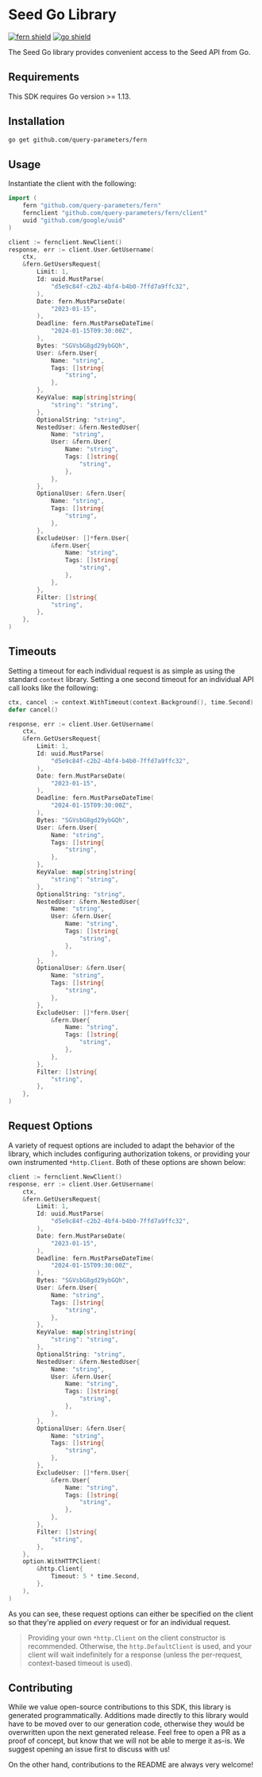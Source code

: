 # Seed Go Library

[![fern shield](https://img.shields.io/badge/%F0%9F%8C%BF-SDK%20generated%20by%20Fern-brightgreen)](https://github.com/fern-api/fern)
[![go shield](https://img.shields.io/badge/go-docs-blue)](https://pkg.go.dev/github.com/query-parameters/fern)

The Seed Go library provides convenient access to the Seed API from Go.

## Requirements

This SDK requires Go version >= 1.13.

## Installation

```sh
go get github.com/query-parameters/fern
```

## Usage

Instantiate the client with the following:

```go
import (
	fern "github.com/query-parameters/fern"
	fernclient "github.com/query-parameters/fern/client"
	uuid "github.com/google/uuid"
)

client := fernclient.NewClient()
response, err := client.User.GetUsername(
	ctx,
	&fern.GetUsersRequest{
		Limit: 1,
		Id: uuid.MustParse(
			"d5e9c84f-c2b2-4bf4-b4b0-7ffd7a9ffc32",
		),
		Date: fern.MustParseDate(
			"2023-01-15",
		),
		Deadline: fern.MustParseDateTime(
			"2024-01-15T09:30:00Z",
		),
		Bytes: "SGVsbG8gd29ybGQh",
		User: &fern.User{
			Name: "string",
			Tags: []string{
				"string",
			},
		},
		KeyValue: map[string]string{
			"string": "string",
		},
		OptionalString: "string",
		NestedUser: &fern.NestedUser{
			Name: "string",
			User: &fern.User{
				Name: "string",
				Tags: []string{
					"string",
				},
			},
		},
		OptionalUser: &fern.User{
			Name: "string",
			Tags: []string{
				"string",
			},
		},
		ExcludeUser: []*fern.User{
			&fern.User{
				Name: "string",
				Tags: []string{
					"string",
				},
			},
		},
		Filter: []string{
			"string",
		},
	},
)
```

## Timeouts

Setting a timeout for each individual request is as simple as
using the standard `context` library. Setting a one second timeout
for an individual API call looks like the following:

```go
ctx, cancel := context.WithTimeout(context.Background(), time.Second)
defer cancel()

response, err := client.User.GetUsername(
	ctx,
	&fern.GetUsersRequest{
		Limit: 1,
		Id: uuid.MustParse(
			"d5e9c84f-c2b2-4bf4-b4b0-7ffd7a9ffc32",
		),
		Date: fern.MustParseDate(
			"2023-01-15",
		),
		Deadline: fern.MustParseDateTime(
			"2024-01-15T09:30:00Z",
		),
		Bytes: "SGVsbG8gd29ybGQh",
		User: &fern.User{
			Name: "string",
			Tags: []string{
				"string",
			},
		},
		KeyValue: map[string]string{
			"string": "string",
		},
		OptionalString: "string",
		NestedUser: &fern.NestedUser{
			Name: "string",
			User: &fern.User{
				Name: "string",
				Tags: []string{
					"string",
				},
			},
		},
		OptionalUser: &fern.User{
			Name: "string",
			Tags: []string{
				"string",
			},
		},
		ExcludeUser: []*fern.User{
			&fern.User{
				Name: "string",
				Tags: []string{
					"string",
				},
			},
		},
		Filter: []string{
			"string",
		},
	},
)
```

## Request Options

A variety of request options are included to adapt the behavior of the library,
which includes configuring authorization tokens, or providing your own instrumented
`*http.Client`. Both of these options are shown below:

```go
client := fernclient.NewClient()
response, err := client.User.GetUsername(
	ctx,
	&fern.GetUsersRequest{
		Limit: 1,
		Id: uuid.MustParse(
			"d5e9c84f-c2b2-4bf4-b4b0-7ffd7a9ffc32",
		),
		Date: fern.MustParseDate(
			"2023-01-15",
		),
		Deadline: fern.MustParseDateTime(
			"2024-01-15T09:30:00Z",
		),
		Bytes: "SGVsbG8gd29ybGQh",
		User: &fern.User{
			Name: "string",
			Tags: []string{
				"string",
			},
		},
		KeyValue: map[string]string{
			"string": "string",
		},
		OptionalString: "string",
		NestedUser: &fern.NestedUser{
			Name: "string",
			User: &fern.User{
				Name: "string",
				Tags: []string{
					"string",
				},
			},
		},
		OptionalUser: &fern.User{
			Name: "string",
			Tags: []string{
				"string",
			},
		},
		ExcludeUser: []*fern.User{
			&fern.User{
				Name: "string",
				Tags: []string{
					"string",
				},
			},
		},
		Filter: []string{
			"string",
		},
	},
	option.WithHTTPClient(
		&http.Client{
			Timeout: 5 * time.Second,
		},
	),
)
```
As you can see, these request options can either be specified on the client so that
they're applied on _every_ request or for an individual request.

> Providing your own `*http.Client` on the client constructor is recommended. Otherwise,
> the `http.DefaultClient` is used, and your client will wait indefinitely for a response
> (unless the per-request, context-based timeout is used).


## Contributing

While we value open-source contributions to this SDK, this library is generated programmatically.
Additions made directly to this library would have to be moved over to our generation code,
otherwise they would be overwritten upon the next generated release. Feel free to open a PR as
a proof of concept, but know that we will not be able to merge it as-is. We suggest opening
an issue first to discuss with us!

On the other hand, contributions to the README are always very welcome!
